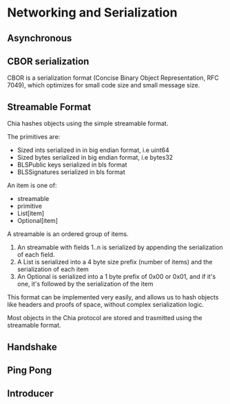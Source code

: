 # Networking and Serialization

## Asynchronous

## CBOR serialization

CBOR is a serialization format (Concise Binary Object Representation, RFC 7049), which optimizes for
small code size and small message size.

## Streamable Format
Chia hashes objects using the simple streamable format.

The primitives are:
* Sized ints serialized in in big endian format, i.e uint64
* Sized bytes serialized in big endian format, i.e bytes32
* BLSPublic keys serialized in bls format
* BLSSignatures serialized in bls format

An item is one of:
* streamable
* primitive
* List[item]
* Optional[item]

A streamable is an ordered group of items.

1. An streamable with fields 1..n is serialized by appending the serialization of each field.
2. A List is serialized into a 4 byte size prefix (number of items) and the serialization of each item
3. An Optional is serialized into a 1 byte prefix of 0x00 or 0x01, and if it's one, it's followed by the serialization of the item

This format can be implemented very easily, and allows us to hash objects like headers and proofs of space,
without complex serialization logic.

Most objects in the Chia protocol are stored and trasmitted using the streamable format.

## Handshake



## Ping Pong

## Introducer